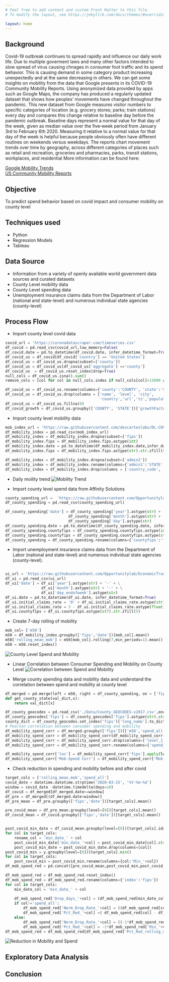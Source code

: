 ```yaml
---
# Feel free to add content and custom Front Matter to this file.
# To modify the layout, see https://jekyllrb.com/docs/themes/#overriding-theme-defaults

layout: home
---
```


## **Background**
Covid-19 outbreak continues to spread rapidly and influence our daily work life. 
Due to multiple goverment laws and many other factors intended to slow spread of virus causing chnages in consumer foot traffic and its spend behavior.
This is causing demand in some category product increasing unexpectedly and at the same decreasing in others. 
We can get some insights on mobility from the data that Google presents in its COVID-19 Community Mobility Reports. 
Using anonymized data provided by apps such as Google Maps, the company has produced a regularly updated dataset that shows how peoples’ movements have changed throughout the pandemic.
This new dataset from Google measures visitor numbers to specific categories of location (e.g. grocery stores; parks; train stations) every day and compares this change relative to baseline day before the pandemic outbreak. 
Baseline days represent a normal value for that day of the week, given as median value over the five‑week period from January 3rd to February 6th 2020.
Measuring it relative to a normal value for that day of the week is helpful because people obviously often have different routines on weekends versus weekdays.
The reports chart movement trends over time by geography, across different categories of places such as retail and recreation, groceries and pharmacies, parks, transit stations, workplaces, and residential
More information can be found here:  

[Google Mobility Trends](https://ourworldindata.org/covid-mobility-trends)  
[US Community Mobility Reports](https://www.gstatic.com/covid19/mobility/2020-07-21_US_Mobility_Report_en.pdf)

## **Objective**
To predict spend behavior based on covid impact and consumer mobility on county level

## **Techniques used**
- Python
- Regression Models
- Tableau

## **Data Source**
- Information from a variety of openly available world government data sources and curated datasets
- County Level mobility data
- County Level spending data
- Unemployment insurance claims data from the Department of Labor (national and state-level) and numerous individual state agencies (county-level)
	
## **Process Flow**
- Import county level covid data

```python
covid_url = 'https://coronadatascraper.com/timeseries.csv'
df_covid = pd.read_csv(covid_url,low_memory=False)
df_covid.date = pd.to_datetime(df_covid.date, infer_datetime_format=True)
df_covid_us = df_covid[df_covid['country'] == 'United States']
df_covid_us = df_covid_us.dropna(subset=['county'])
df_covid_us = df_covid_us[df_covid_us['aggregate'] =='county']
df_covid_us  = df_covid_us.reset_index(drop=True)
null_cols = df_covid_us.isna().sum()
remove_cols = [col for col in null_cols.index if null_cols[col]>15000 and col!='deaths']

df_covid_us = df_covid_us.rename(columns={'county':'COUNTY', 'state':'STATE'})
df_covid_us = df_covid_us.drop(columns = ['name', 'level', 'city', 
                                          'country','url','tz','population','aggregate']+remove_cols)
df_covid_us = df_covid_us.fillna(0)
df_covid_growth = df_covid_us.groupby(['COUNTY', 'STATE'])['growthFactor'].mean().reset_index()
```

- Import county level mobility data

```python
mob_index_url = 'https://raw.githubusercontent.com/descarteslabs/DL-COVID-19/master/DL-us-mobility-daterow.csv'
df_mobility_index = pd.read_csv(mob_index_url)
df_mobility_index = df_mobility_index.dropna(subset=['fips'])
df_mobility_index.fips = df_mobility_index.fips.astype(int)
df_mobility_index.date = pd.to_datetime(df_mobility_index.date,infer_datetime_format=True)
df_mobility_index.fips = df_mobility_index.fips.astype(str).str.zfill(5)

df_mobility_index = df_mobility_index.dropna(subset=['admin2'])
df_mobility_index = df_mobility_index.rename(columns={'admin1':'STATE','admin2':'COUNTY' })
df_mobility_index = df_mobility_index.drop(columns = ['country_code', 'admin_level'])
```

- Daily moility trend 
![Mobility Trend](images/us-mobility-trend.png)

- Import county level spend data from Affinity Solutions
```python
county_spending_url =  'https://raw.githubusercontent.com/Opportunitylab/EconomicTracker/main/data/Affinity%20-%20County%20-%20Daily.csv'
df_county_spending = pd.read_csv(county_spending_url)

df_county_spending['date'] = df_county_spending['year'].astype(str) + '-' + \
                            df_county_spending['month'].astype(str) + '-' + \
                            df_county_spending['day'].astype(str)
df_county_spending.date = pd.to_datetime(df_county_spending.date, infer_datetime_format=True)
df_county_spending.countyfips = df_county_spending.countyfips.astype(int)
df_county_spending.countyfips = df_county_spending.countyfips.astype(str).str.zfill(5)
df_county_spending = df_county_spending.rename(columns={'countyfips':'fips'})
```

- Import unemployment insurance claims data from the Department of Labor (national and state-level) and numerous individual state agencies (county-level).
```python

ui_url = 'https://raw.githubusercontent.com/Opportunitylab/EconomicTracker/main/data/UI%20Claims%20-%20County%20-%20Weekly.csv'
df_ui = pd.read_csv(ui_url)
df_ui['date'] = df_ui['year'].astype(str) + '-' + \
                df_ui['month'].astype(str) + '-' + \
                df_ui['day_endofweek'].astype(str)
df_ui.date = pd.to_datetime(df_ui.date, infer_datetime_format=True)
df_ui.initial_claims_rate = '0' + df_ui.initial_claims_rate.astype(str)
df_ui.initial_claims_rate = 3 - df_ui.initial_claims_rate.astype(float)
df_ui.countyfips = df_ui.countyfips.astype(str).str.zfill(5)
```

- Create 7-day rolling of mobility
```python
mob_col= ['m50']
m50 = df_mobility_index.groupby(['fips','date'])[mob_col].mean()
m50['rolling_mean_mob'] = m50[mob_col].rolling(7,min_periods=1).mean()
m50 = m50.reset_index()
```

![County Level Spend and Mobility](images/county-level-spend-and-mobility.png)

- Linear Correlation between Consumer Spending and Mobility on County Level
![Correlation between Spend and Mobility](images/linear-correlation-spend-mobility.png)

- Merge county spending data and mobility data and understand the correlation between spend and mobility at county level
```python
df_merged = pd.merge(left = m50, right = df_county_spending, on = ['fips', 'date'], how = 'outer')
def get_county_state(val_dict,x):
    return val_dict[x]

df_county_geocodes = pd.read_csv('./Data/County_GEOCODES-v2017.csv',encoding='latin')
df_county_geocodes['fips'] = df_county_geocodes['fips'].astype(str).str.zfill(5)
county_dict = df_county_geocodes.set_index('fips')['long_name'].to_dict()
# Pearson correlation between consumer spending and mobility
df_mobility_spend_corr = df_merged.groupby(['fips'])[['m50','spend_all']].corr().reset_index()
df_mobility_spend_corr = df_mobility_spend_corr[df_mobility_spend_corr['level_1']=='m50']
df_mobility_spend_corr = df_mobility_spend_corr.drop(columns=['level_1', 'm50'])
df_mobility_spend_corr = df_mobility_spend_corr.rename(columns={'spend_all':'Mob-Spend Corr'})

df_mobility_spend_corr['loc'] = df_mobility_spend_corr['fips'].apply(lambda x: get_county_state(county_dict,x))
df_mobility_spend_corr['Mob-Spend Corr'] = df_mobility_spend_corr['Mob-Spend Corr'].round(2)
```
- Check reduction in spending and mobility before and after covid
```python
target_cols = ['rolling_mean_mob','spend_all']
covid_date = datetime.datetime.strptime('2020-03-15', '%Y-%m-%d')
window = covid_date -datetime.timedelta(days=10)
df_covid = df_merged[df_merged.date>=window]
df_pre = df_merged[(df_merged.date<window)]
df_pre_mean = df_pre.groupby(['fips','date'])[target_cols].mean()

pre_covid_mean = df_pre_mean.groupby(level=[0])[target_cols].mean()
df_covid_mean = df_covid.groupby(['fips','date'])[target_cols].mean()


post_covid_min_date = df_covid_mean.groupby(level=[0])[target_cols].idxmin()
for col in target_cols:
    rename_col = 'min_date_' + col
    post_covid_min_date['min_date_'+col] = post_covid_min_date[col].str[1]
    post_covid_min_date = post_covid_min_date.drop(columns=[col])
post_covid_min = y.groupby(level=[0])[target_cols].min()
for col in target_cols:
    post_covid_min = post_covid_min.rename(columns={col:'Min_'+col})
df_mob_spend_red = pd.concat([pre_covid_mean,post_covid_min,post_covid_min_date],axis=1)

df_mob_spend_red = df_mob_spend_red.reset_index()
df_mob_spend_red = df_mob_spend_red.rename(columns={'index':'fips'})
for col in target_cols:
    min_date_col = 'min_date_' + col
    
    df_mob_spend_red['Drop_days_'+col] = (df_mob_spend_red[min_date_col] - covid_date).dt.days
    if col!='spend_all':
        df_mob_spend_red['Norm_Drop_Rate_'+col] = ((df_mob_spend_red[col] -df_mob_spend_red['Min_'+col])/df_mob_spend_red['Drop_days_'+col])/df_mob_spend_red[col]
        df_mob_spend_red['Pct_Red_'+col] =( df_mob_spend_red[col] - df_mob_spend_red['Min_'+col])/df_mob_spend_red[col]
    else:
        df_mob_spend_red['Norm_Drop_Rate_'+col] = ((-1*df_mob_spend_red['Min_'+col])/df_mob_spend_red['Drop_days_'+col])
        df_mob_spend_red['Pct_Red_'+col] = -1*df_mob_spend_red['Min_'+col]
df_mob_spend_red = df_mob_spend_red[df_mob_spend_red['Pct_Red_rolling_mean_mob']>=-0.5]
```

![Reduction in Mobility and Spend](images/reduction-in-spend-and-mobility.png)

## **Exploratory Data Analysis**

## **Conclusion**
